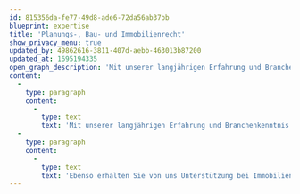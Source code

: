 ```yaml
---
id: 815356da-fe77-49d8-ade6-72da56ab37bb
blueprint: expertise
title: 'Planungs-, Bau- und Immobilienrecht'
show_privacy_menu: true
updated_by: 49862616-3811-407d-aebb-463013b87200
updated_at: 1695194335
open_graph_description: 'Mit unserer langjährigen Erfahrung und Branchenkenntnis unterstützen wir sämtliche Baubeteiligten (Bauherrschaften, Planer wie Ingenieur- und Architekturbüros sowie BaumanagerInnen, Total- und Generalunternehmer sowie sonstiger Unternehmer) bei sämtlichen rechtlichen Fragen rund ums Planen und Bauen. Dabei liegt unser Fokus auf dem privaten Baurecht. Sie erhalten insbesondere Unterstützung bei Bauablaufstörungen, Baumängeln und Garantieansprüchen oder Honorarstreitigkeiten sowie im Zusammenhang mit Bauhandwerkerpfandrechten. Die einschlägigen Normen und Vertragsgrundlagen, insbesondere SIA, KBOB und NPK sind uns bestens vertraut.'
content:
  -
    type: paragraph
    content:
      -
        type: text
        text: 'Mit unserer langjährigen Erfahrung und Branchenkenntnis unterstützen wir sämtliche Baubeteiligten (Bauherrschaften, Planer wie Ingenieur- und Architekturbüros sowie BaumanagerInnen, Total- und Generalunternehmer sowie sonstiger Unternehmer) bei sämtlichen rechtlichen Fragen rund ums Planen und Bauen. Dabei liegt unser Fokus auf dem privaten Baurecht. Sie erhalten insbesondere Unterstützung bei Bauablaufstörungen, Baumängeln und Garantieansprüchen oder Honorarstreitigkeiten sowie im Zusammenhang mit Bauhandwerkerpfandrechten. Die einschlägigen Normen und Vertragsgrundlagen, insbesondere SIA, KBOB und NPK sind uns bestens vertraut.'
  -
    type: paragraph
    content:
      -
        type: text
        text: 'Ebenso erhalten Sie von uns Unterstützung bei Immobilientransaktionen, Fragen zum Stockwerkeigentum oder beim Erwerb von Grundstücken durch AusländerInnen.'
---
```

